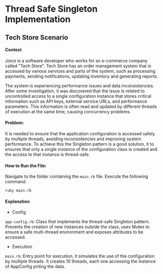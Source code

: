 # Thread Safe Singleton Implementation 
## Tech Store Scenario


#### Context

Joice is a software developer who works for an e-commerce company called "Tech Store". Tech Store has an order management system that is accessed by various services and parts of the system, such as processing payments, sending notifications, updating inventory and generating reports.

The system is experiencing performance issues and data inconsistencies. After some investigation, it was discovered that the issue is related to uncontrolled access to a single configuration instance that stores critical information such as API keys, external service URLs, and performance parameters. This information is often read and updated by different threads of execution at the same time, causing concurrency problems.

#### Problem:

It is needed to ensure that the application configuration is accessed safely by multiple threads, avoiding inconsistencies and improving system performance. To achieve this the Singleton pattern is a good solution, it to ensures that only a single instance of the configuration class is created and the access to that instance is thread-safe.

#### How to Run the File:

Navigate to the folder containing the `main.rb` file. Execute the following command:

    ruby main.rb

 
#### Explanation

- Config

`app-config.rb`: Class that implements the thread-safe Singleton pattern. Prevents the creation of new instances outside the class, uses Mutex to ensure a safe multi-thread environment and exposes attributes to be accessed. 


- Execution

 `main.rb`: Entry point for execution, it simulates the use of the configuration by multiple threads. It creates 10 threads, each one accessing the instance of AppConfig priting the data.